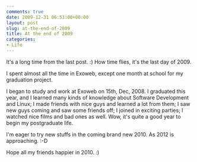 ```yaml
---
comments: true
date: 2009-12-31 06:53:00+00:00
layout: post
slug: at-the-end-of-2009
title: At the end of 2009
categories:
- Life
---
```


It's a long time from the last post. :) How time flies, it's the last day of 2009.

I spent almost all the time in Exoweb, except one month at school for my graduation project.

I began to study and work at Exoweb on 15th, Dec, 2008. I graduated this year, and I learned many kinds of knowledge about Software Development and Linux; I made friends with nice guys and learned a lot from them; I saw new guys coming and saw some friends off; I joined in exciting parties; I watched nice films and bad ones as well. Wow, it's quite a good year to begin my postgraduate life.

I'm eager to try new stuffs in the coming brand new 2010. As 2012 is approaching. :-D

Hope all my friends happier in 2010. :)